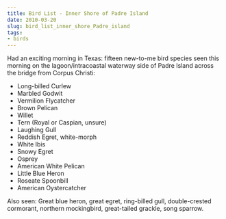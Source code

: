 ```yaml
---
title: Bird List - Inner Shore of Padre Island
date: 2010-03-20
slug: bird_list_inner_shore_Padre_island
tags:
- birds
---
```


Had an exciting morning in Texas: fifteen new-to-me bird species seen this
morning on the lagoon/intracoastal waterway side of Padre Island across the
bridge from Corpus Christi:

* Long-billed Curlew
* Marbled Godwit
* Vermilion Flycatcher
* Brown Pelican
* Willet
* Tern (Royal or Caspian, unsure)
* Laughing Gull
* Reddish Egret, white-morph
* White Ibis
* Snowy Egret
* Osprey
* American White Pelican
* Little Blue Heron
* Roseate Spoonbill
* American Oystercatcher

Also seen: Great blue heron, great egret, ring-billed gull, double-crested
cormorant, northern mockingbird, great-tailed grackle, song sparrow.
